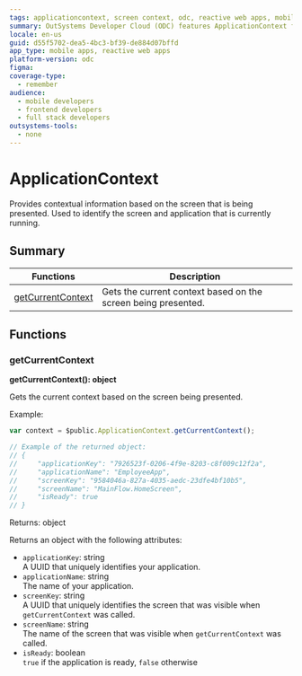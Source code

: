 ```yaml
---
tags: applicationcontext, screen context, odc, reactive web apps, mobile apps
summary: OutSystems Developer Cloud (ODC) features ApplicationContext for contextual details on the current screen, and application.
locale: en-us
guid: d55f5702-dea5-4bc3-bf39-de884d07bffd
app_type: mobile apps, reactive web apps
platform-version: odc
figma:
coverage-type:
  - remember
audience:
  - mobile developers
  - frontend developers
  - full stack developers
outsystems-tools:
  - none
---
```

# ApplicationContext

Provides contextual information based on the screen that is being presented. Used to identify the screen and application that is currently running.

## Summary

|Functions|Description|
|---|---|
|[getCurrentContext](#getcurrentcontext)|Gets the current context based on the screen being presented.|

## Functions

### getCurrentContext

**getCurrentContext(): object**

Gets the current context based on the screen being presented.

Example:

```javascript
var context = $public.ApplicationContext.getCurrentContext();

// Example of the returned object:
// {
//     "applicationKey": "7926523f-0206-4f9e-8203-c8f009c12f2a",
//     "applicationName": "EmployeeApp",
//     "screenKey": "9584046a-827a-4035-aedc-23dfe4bf10b5",
//     "screenName": "MainFlow.HomeScreen",
//     "isReady": true
// }
```

Returns: object

Returns an object with the following attributes:

* `applicationKey`: string<br/>A UUID that uniquely identifies your application.
* `applicationName`: string<br/>The name of your application.
* `screenKey`: string<br/>A UUID that uniquely identifies the screen that was visible when `getCurrentContext` was called.
* `screenName`: string<br/>The name of the screen that was visible when `getCurrentContext` was called.
* `isReady`: boolean<br/>`true` if the application is ready, `false` otherwise

